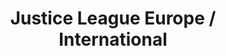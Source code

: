---
title: Justice League Europe / International
issue: 15A
issue_nr: 15
full_title: "The Extremist Vector, Part 1: Kings of the Dust"
subtitle: ""
story_arc: The Extremist Vector
crossover: ""
variant: ""
publisher: DC Comics
creators: 
  - Simon Spurrier
  - Nichole Matthews
release_date: Jun 1990
release_year: 1990
genre:
  - Action
  - Adventure
  - Super-Heroes
format: Comic
pages: 32
signed_by: ""
price: 1
---